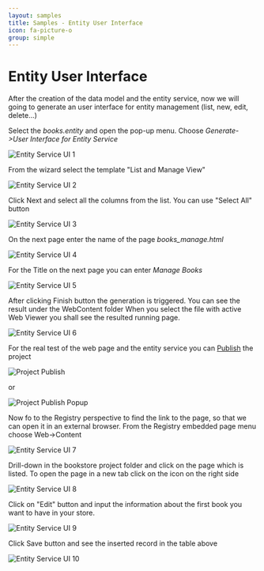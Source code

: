 ```yaml
---
layout: samples
title: Samples - Entity User Interface
icon: fa-picture-o
group: simple
---
```


Entity User Interface
===

After the creation of the data model and the entity service, now we will going to generate an user interface for entity management (list, new, edit, delete...)

Select the *books.entity* and open the pop-up menu. Choose *Generate->User Interface for Entity Service*

![Entity Service UI 1](bookstore/27_books_entity_service_ui_1.png)

From the wizard select the template "List and Manage View"

![Entity Service UI 2](bookstore/28_books_entity_service_ui_2.png)

Click Next and select all the columns from the list. You can use "Select All" button

![Entity Service UI 3](bookstore/29_books_entity_service_ui_3.png)

On the next page enter the name of the page *books_manage.html*

![Entity Service UI 4](bookstore/30_books_entity_service_ui_4.png)

For the Title on the next page you can enter *Manage Books*

![Entity Service UI 5](bookstore/31_books_entity_service_ui_5.png)

After clicking Finish button the generation is triggered. You can see the result under the WebContent folder
When you select the file with active Web Viewer you shall see the resulted running page.

![Entity Service UI 6](bookstore/32_books_entity_service_ui_6.png)

For the real test of the web page and the entity service you can [Publish](../help/publishing.html) the project

![Project Publish](bookstore/104_books_project_publish.png)

or

![Project Publish Popup](bookstore/106_books_project_publish_popup.png)

Now fo to the Registry perspective to find the link to the page, so that we can open it in an external browser.
From the Registry embedded page menu choose Web->Content

![Entity Service UI 7](bookstore/33_books_entity_service_ui_7.png)

Drill-down in the bookstore project folder and click on the page which is listed.
To open the page in a new tab click on the icon on the right side

![Entity Service UI 8](bookstore/34_books_entity_service_ui_8.png)

Click on "Edit" button and input the information about the first book you want to have in your store.

![Entity Service UI 9](bookstore/35_books_entity_service_ui_9.png)

Click Save button and see the inserted record in the table above

![Entity Service UI 10](bookstore/36_books_entity_service_ui_10.png)

